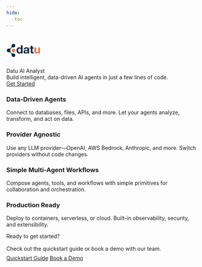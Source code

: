 ```yaml
---
hide:
  -toc
---
```

#
<style>
    /* Application header should be static for the landing page */
    .md-header {
      position: initial;
    }

    /* Remove spacing, as we cannot hide it completely */
    .md-main__inner {
      margin: 0;
    }

    .md-content{
      background: transparent !important;
    }
    .md-main__inner {
        background: transparent !important;
    }

    /* Hide navigation */
    @media screen and (min-width: 76.25em) {
      .md-sidebar--primary {
        display: none;
      }
    }
      /* Hide table of contents */
    @media screen and (min-width: 60em) {
      .md-sidebar--secondary {
        display: none;
      }
    }
  </style>
<div class="datu-hero">
  <img src="assets/datusignature.png" alt="Datu Logo" width="90" style="margin-bottom:1.5rem;">
  <div class="datu-hero-title">Datu AI Analyst</div>
  <div class="datu-hero-subtitle">Build intelligent, data-driven AI agents in just a few lines of code.</div>
  <a href="user-guide/quickstart/" class="datu-hero-btn">Get Started</a>
</div>

<div class="datu-features">
  <div class="datu-feature">
    <h3>Data-Driven Agents</h3>
    <p>Connect to databases, files, APIs, and more. Let your agents analyze, transform, and act on data.</p>
  </div>
  <div class="datu-feature">
    <h3>Provider Agnostic</h3>
    <p>Use any LLM provider—OpenAI, AWS Bedrock, Anthropic, and more. Switch providers without code changes.</p>
  </div>
  <div class="datu-feature">
    <h3>Simple Multi-Agent Workflows</h3>
    <p>Compose agents, tools, and workflows with simple primitives for collaboration and orchestration.</p>
  </div>
  <div class="datu-feature">
    <h3>Production Ready</h3>
    <p>Deploy to containers, serverless, or cloud. Built-in observability, security, and extensibility.</p>
  </div>
</div>

<div class="datu-cta">
  <div>Ready to get started?</div>
  <div style="margin:1rem 0 0.5rem 0;">Check out the quickstart guide or book a demo with our team.</div>
  <a href="user-guide/quickstart/" class="datu-cta-btn">Quickstart Guide</a>
  <a href="mailto:info@datu.fi" class="datu-cta-btn">Book a Demo</a>
</div>
